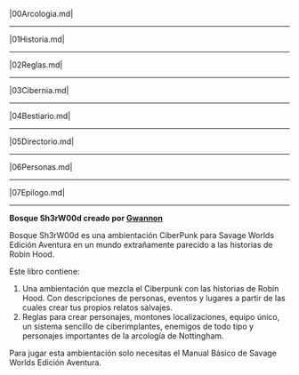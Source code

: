 |00Arcologia.md|

***

|01Historia.md|

***

|02Reglas.md|

***

|03Cibernia.md|

***

|04Bestiario.md|

***

|05Directorio.md|

***

|06Personas.md|

***

|07Epilogo.md|

***

**Bosque Sh3rW00d creado por [Gwannon](https://gwannon.com/)**

Bosque Sh3rW00d es una ambientación CiberPunk para Savage Worlds Edición Aventura en un mundo extrañamente parecido a las historias de Robin Hood.

Este libro contiene:

1. Una ambientación que mezcla el Ciberpunk con las historias de Robin Hood. Con descripciones de personas, eventos y lugares a partir de las cuales crear tus propios relatos salvajes.
2. Reglas para crear personajes, montones localizaciones, equipo único, un sistema sencillo de ciberimplantes, enemigos de todo tipo y personajes importantes de la arcología de Nottingham.

Para jugar esta ambientación solo necesitas el Manual Básico de Savage Worlds Edición Aventura.
